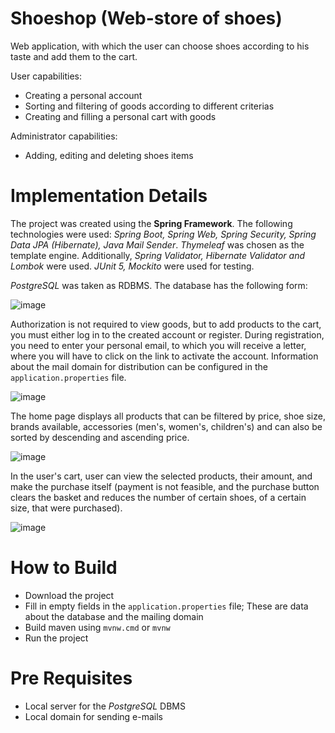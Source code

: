 # Shoeshop (Web-store of shoes)

Web application, with which the user can choose shoes according to his taste and add them to the cart.

User capabilities:

* Creating a personal account
* Sorting and filtering of goods according to different criterias
* Creating and filling a personal cart with goods

Administrator capabilities:

* Adding, editing and deleting shoes items

# Implementation Details

The project was created using the **Spring Framework**. The following technologies were used: *Spring Boot, Spring Web, Spring Security, Spring Data JPA (Hibernate),
Java Mail Sender*. *Thymeleaf* was chosen as the template engine. Additionally, *Spring Validator, Hibernate Validator and Lombok* were used. *JUnit 5, Mockito* were used for testing.

*PostgreSQL* was taken as RDBMS. The database has the following form:

![image](https://drive.google.com/uc?export=view&id=1b47UyuT0EbwTyzN4ncfQXS2zB0yaFN6b)

Authorization is not required to view goods, but to add products to the cart, you must either log in to the created account or register. During registration, you need to
enter your personal email, to which you will receive a letter, where you will have to click on the link to activate the account. Information about the mail domain for distribution
can be configured in the `application.properties` file.

![image](https://drive.google.com/uc?export=view&id=1aZ1NSn-XDtb0-A-A9URZ_uqt5M6N05k5)

The home page displays all products that can be filtered by price, shoe size, brands available, accessories (men's, women's, children's) and can also be sorted by descending and ascending price.

![image](https://drive.google.com/uc?export=view&id=1skzPK3TL_bVgRFRiZcZigO--cFRWuzuJ)

In the user's cart, user can view the selected products, their amount, and make the purchase itself (payment is not feasible, and the purchase button clears the basket and reduces the number
of certain shoes, of a certain size, that were purchased).

![image](https://drive.google.com/uc?export=view&id=1wT899w6rE3UkytiQt3Lvp5Y2Sdxrwmbf)

# How to Build

* Download the project
* Fill in empty fields in the `application.properties` file; These are data about the database and the mailing domain
* Build maven using `mvnw.cmd` or `mvnw`
* Run the project

# Pre Requisites

* Local server for the *PostgreSQL* DBMS
* Local domain for sending e-mails
